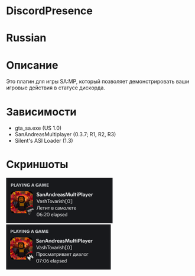 # DiscordPresence

# Russian
# Описание
Это плагин для игры SA:MP, который позволяет демонстрировать ваши игровые действия в статусе дискорда.
# Зависимости
- gta_sa.exe (US 1.0)
- SanAndreasMultiplayer (0.3.7; R1, R2, R3)
- Silent's ASI Loader (1.3)
# Скриншоты
![](https://github.com/sizeoftrickster/DiscordPresence/blob/main/assets/First.png)
![](https://github.com/sizeoftrickster/DiscordPresence/blob/main/assets/Second.png)
